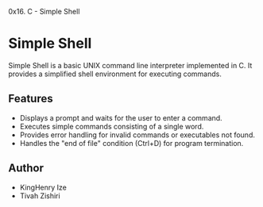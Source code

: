 0x16. C - Simple Shell

# Simple Shell

Simple Shell is a basic UNIX command line interpreter implemented in C. It provides a simplified shell environment for executing commands.


## Features

- Displays a prompt and waits for the user to enter a command.
- Executes simple commands consisting of a single word.
- Provides error handling for invalid commands or executables not found.
- Handles the "end of file" condition (Ctrl+D) for program termination.


## Author

- KingHenry Ize
- Tivah Zishiri
